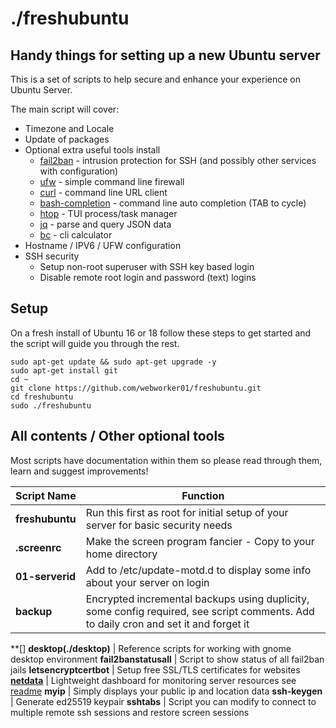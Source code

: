 # ./freshubuntu
## Handy things for setting up a new Ubuntu server

This is a set of scripts to help secure and enhance your experience on Ubuntu Server.

The main script will cover:
* Timezone and Locale
* Update of packages
* Optional extra useful tools install
    * [fail2ban](https://www.fail2ban.org) - intrusion protection for SSH (and possibly other services with configuration)
    * [ufw](https://wiki.ubuntu.com/UncomplicatedFirewall) - simple command line firewall
    * [curl](https://curl.haxx.se/) - command line URL client
    * [bash-completion](https://github.com/scop/bash-completion) - command line auto completion (TAB to cycle)
    * [htop](https://hisham.hm/htop/) - TUI process/task manager
    * [jq](https://stedolan.github.io/jq/) - parse and query JSON data
    * [bc](https://www.gnu.org/software/bc/) - cli calculator
* Hostname / IPV6 / UFW configuration
* SSH security
    * Setup non-root superuser with SSH key based login
    * Disable remote root login and password (text) logins

## Setup
On a fresh install of Ubuntu 16 or 18 follow these steps to get started and the script will guide you through the rest.
```
sudo apt-get update && sudo apt-get upgrade -y
sudo apt-get install git
cd ~
git clone https://github.com/webworker01/freshubuntu.git
cd freshubuntu
sudo ./freshubuntu
```

## All contents / Other optional tools
Most scripts have documentation within them so please read through them, learn and suggest improvements!

Script Name | Function
----------- | --------
**freshubuntu** | Run this first as root for initial setup of your server for basic security needs
**.screenrc** | Make the screen program fancier - Copy to your home directory
**01-serverid** | Add to /etc/update-motd.d to display some info about your server on login
**backup** | Encrypted incremental backups using duplicity, some config required, see script comments. Add to daily cron and set it and forget it
**[]
**desktop(./desktop)** | Reference scripts for working with gnome desktop environment
**fail2banstatusall** | Script to show status of all fail2ban jails
**letsencryptcertbot** | Setup free SSL/TLS certificates for websites
**[netdata](./netdata)** | Lightweight dashboard for monitoring server resources see [readme](./netdata)
**myip** | Simply displays your public ip and location data
**ssh-keygen** | Generate ed25519 keypair
**sshtabs** | Script you can modify to connect to multiple remote ssh sessions and restore screen sessions
